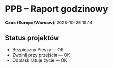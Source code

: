# PPB – Raport godzinowy
**Czas (Europe/Warsaw):** 2025-10-26 18:14

## Status projektów
- Bezpieczny Pieszy — OK
- Zwolnij przy przejściu — OK
- Odblask ratuje życie — OK

